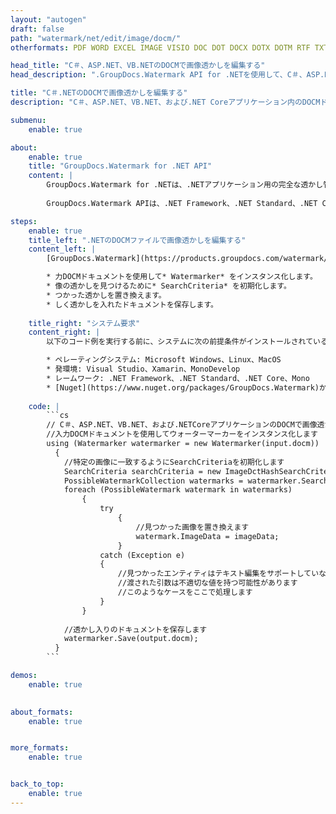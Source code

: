```yaml
---
layout: "autogen"
draft: false
path: "watermark/net/edit/image/docm/"
otherformats: PDF WORD EXCEL IMAGE VISIO DOC DOT DOCX DOTX DOTM RTF TXT XLSX XLSM XLTM XLT XLTX XLS XLSB XLAM SXC PPTX PPTM PPSX PPSM POTM POT POTX PPT PPS ODT BMP GIF JPEG JP2 PNG TIFF WEBP VSD VDX VSDX VSTX VSX VSSX VSDM VSSM VSTM VTX VDW VSS VST

head_title: "C＃、ASP.NET、VB.NETのDOCMで画像透かしを編集する"
head_description: ".GroupDocs.Watermark API for .NETを使用して、C＃、ASP.NET、VB.NET、および.NETCoreアプリケーションのDOCMファイルで見つかった画像透かしを編集するためのNETライブラリ."

title: "C＃.NETのDOCMで画像透かしを編集する"
description: "C＃、ASP.NET、VB.NET、および.NET Coreアプリケーション内のDOCMドキュメントで見つかった画像の透かしを検索し、変更します。ドキュメントにBMP、PNG、GIF、JPEG画像の透かしを追加します。また、必要に応じて、透かしのサイズ、フォントタイプ、回転角度、およびドキュメントページ上の透かしの位置を管理します。"

submenu:
    enable: true

about:
    enable: true
    title: "GroupDocs.Watermark for .NET API"
    content: |
        GroupDocs.Watermark for .NETは、.NETアプリケーション用の完全な透かし管理ソリューションです。開発者は、次のような透かし操作操作をすばやく実行できます。すべての一般的なファイル形式のドキュメント内から、さまざまな種類の透かしを追加、編集、検索、および削除します。 PDF、Microsoft Word、Excel、PowerPoint、Visio、Eメール、画像形式など、さまざまなドキュメントのテキストと画像の透かしの操作をサポートしています。
        
        GroupDocs.Watermark APIは、.NET Framework、.NET Standard、.NET Core、Mono、Xamarinを含むすべての主要なオペレーティングシステムとプラットフォームで十分にサポートされています。

steps:
    enable: true
    title_left: ".NETのDOCMファイルで画像透かしを編集する"
    content_left: |
        [GroupDocs.Watermark](https://products.groupdocs.com/watermark/net/）を使用すると、.NET開発者は、いくつかの簡単な手順を実装することで、アプリケーションの画像（BMP、PNG、GIF、またはJPEG)透かしを簡単に編集できます。 。

        * 力DOCMドキュメントを使用して* Watermarker* をインスタンス化します。
        * 像の透かしを見つけるために* SearchCriteria* を初期化します。
        * つかった透かしを置き換えます。
        * しく透かしを入れたドキュメントを保存します。
        
    title_right: "システム要求"
    content_right: |
        以下のコード例を実行する前に、システムに次の前提条件がインストールされていることを確認してください。

        * ペレーティングシステム: Microsoft Windows、Linux、MacOS
        * 発環境: Visual Studio、Xamarin、MonoDevelop
        * レームワーク: .NET Framework、.NET Standard、.NET Core、Mono
        * [Nuget](https://www.nuget.org/packages/GroupDocs.Watermark)から最新バージョンのGroupDocs.Watermarkfor.NETをダウンロードします。
        
    code: |
        ```cs
        // C＃、ASP.NET、VB.NET、および.NETCoreアプリケーションのDOCMで画像透かしを検索して置換します
        //入力DOCMドキュメントを使用してウォーターマーカーをインスタンス化します
        using (Watermarker watermarker = new Watermarker(input.docm))
          {
            //特定の画像に一致するようにSearchCriteriaを初期化します
            SearchCriteria searchCriteria = new ImageDctHashSearchCriteria(logo.png);
            PossibleWatermarkCollection watermarks = watermarker.Search(searchCriteria);
            foreach (PossibleWatermark watermark in watermarks)
                {
                    try
                        {
                            //見つかった画像を置き換えます
                            watermark.ImageData = imageData;
                        }
                    catch (Exception e)
                    {
                        //見つかったエンティティはテキスト編集をサポートしていない可能性があります
                        //渡された引数は不適切な値を持つ可能性があります
                        //このようなケースをここで処理します
                    }
                }
            
            //透かし入りのドキュメントを保存します
            watermarker.Save(output.docm);
          }
        ```        

demos:
    enable: true
        

about_formats:
    enable: true


more_formats:
    enable: true


back_to_top:
    enable: true
---
```

